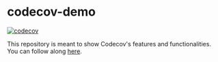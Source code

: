 # codecov-demo

[![codecov](https://codecov.io/gh/maxweng-sentry/codecov-demo/branch/main/graph/badge.svg)](https://codecov.io/gh/maxweng-sentry/codecov-demo)

This repository is meant to show Codecov's features and functionalities. You can follow along [here](https://docs.codecov.com/docs/codecov-tutorial).
